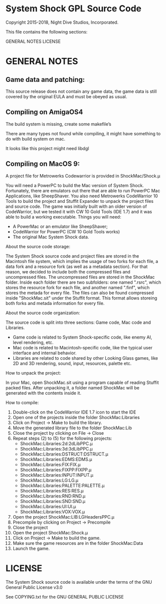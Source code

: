 System Shock GPL Source Code
============================
Copyright 2015-2018, Night Dive Studios, Incorporated.

This file contains the following sections:

GENERAL NOTES
LICENSE

GENERAL NOTES
=============

Game data and patching:
-----------------------

This source release does not contain any game data, the game data is still
covered by the original EULA and must be obeyed as usual.

Compiling on AmigaOS4
---------------------

The build system is missing, create some makefile’s

There are many types not found while compiling, it might have something to do with build system on mac.

It looks like this project might need libdgl


Compiling on MacOS 9:
---------------------

A project file for Metrowerks Codewarrior is provided in 
ShockMac/Shock.µ 

You will need a PowerPC to build the Mac version of System Shock.
Fortunately, there are emulators out there that are able to run PowerPC Mac Applications, like SheepShaver.
You also need Metrowerks CodeWarrior 10 Tools to build the project and Stuffit Expander to unpack the project files and source code.
The game was initially built with an older version of CodeWarrior, but we tested it with CW 10 Gold Tools (IDE 1.7) and it was able to build a working executable.
Things you will need:

* A PowerMac or an emulator like SheepShaver;
* CodeWarrior for PowerPC (CW 10 Gold Tools works)
* The original Mac System Shock data.

About the source code storage:

The System Shock source code and project files are stored in the Macintosh file system, which implies
the usage of two forks for each file, a data fork and a resource fork (as well as a metadata section).
For that reason, we decided to include both the compressed files and uncompressed files.
The uncompressed files are stored in the ShockMac folder. Inside each folder there are two subfolders:
one named ".rsrc", which stores the resource fork for each file, and another named ".finf", which
stores the metada for every file.
The files can also be found compressed inside "ShockMac.sit" under the Stuffit format. This format
allows storeing both forks and metada information for every file.

About the source code organization:

The source code is split into three sections: Game code, Mac code and Libraries.

* Game code is related to System Shock-specific code, like enemy AI, level rendering, etc.
* Mac code is related to Macintosh-specific code, like the typical user interface and internal behavior.
* Libraries are related to code shared by other Looking Glass games, like 2D and 3D rendering, sound, input, resources, palette etc.

How to unpack the project:

In your Mac, open ShockMac.sit using a program capable of reading Stuffit packed files.
After unpacking it, a folder named ShockMac will be generated with the contents inside it.

How to compile:

1. Double-click on the CodeWarrior IDE 1.7 icon to start the IDE
2. Open one of the projects inside the folder ShockMac:Libraries
3. Click on Project -> Make to build the library.
4. Move the generated library file to the folder ShockMac:Lib
5. Close the project by clicking on File -> Close
6. Repeat steps (2) to (5) for the following projects:
    * ShockMac:Libraries:2d:2dLibPPC.µ 
    * ShockMac:Libraries:3d:3dLibPPC.µ 
    * ShockMac:Libraries:DSTRUCT:DSTRUCT.µ 
    * ShockMac:Libraries:EDMS:EDMS.µ 
    * ShockMac:Libraries:FIX:FIX.µ 
    * ShockMac:Libraries:FIXPP:FIXPP.µ 
    * ShockMac:Libraries:INPUT:INPUT.µ 
    * ShockMac:Libraries:LG:LG.µ 
    * ShockMac:Libraries:PALETTE:PALETTE.µ 
    * ShockMac:Libraries:RES:RES.µ 
    * ShockMac:Libraries:RND:RND.µ 
    * ShockMac:Libraries:SND:SND.µ 
    * ShockMac:Libraries:UI:UI.µ 
    * ShockMac:Libraries:VOX:VOX.µ 
7. Open the project ShockMac:LIB:LGHeadersPPC.µ 
8. Precompile by clicking on Project -> Precompile
9. Close the project
10. Open the project ShockMac:Shock.µ 
11. Click on Project -> Make to build the game.
12. Make sure the game resources are in the folder ShockMac:Data
13. Launch the game.

LICENSE
=======

The System Shock source code is available under the terms of the GNU
General Public License v3.0

See COPYING.txt for the GNU GENERAL PUBLIC LICENSE
